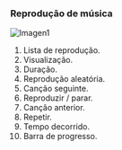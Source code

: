 ### Reprodução de música

![Imagen1](http://static.energysistem.com/images/manuals/42435/56388348e712f.jpg)

1. Lista de reprodução.
2. Visualização.
3. Duração.
4. Reprodução aleatória.
5. Canção seguinte.
6. Reproduzir / parar.
7. Canção anterior.
8. Repetir.
9. Tempo decorrido.
10. Barra de progresso.
